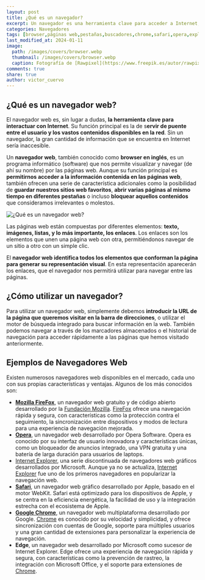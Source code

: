 ```yaml
---
layout: post
title: ¿Qué es un navegador?
excerpt: Un navegador es una herramienta clave para acceder a Internet, permitiendo visualizar páginas web y navegar entre diversos contenidos en la red.
categories: Navegadores
tags: [browser,páginas web,pestañas,buscadores,chrome,safari,opera,explorer,edge,firefox]
last_modified_at: 2024-01-11
image:
  path: /images/covers/browser.webp
  thumbnail: /images/covers/browser.webp
  caption: Fotografía de [Rawpixel](https://www.freepik.es/autor/rawpixel-com)
comments: true
share: true
author: victor_cuervo
---
```


## ¿Qué es un navegador web?


El navegador web es, sin lugar a dudas, **la herramienta clave para interactuar con Internet**. Su función principal es la de s**ervir de puente entre el usuario y los vastos contenidos disponibles en la red**. Sin un navegador, la gran cantidad de información que se encuentra en Internet sería inaccesible.


Un **navegador web**, también conocido como **browser en inglés**, es un programa informático (software) que nos permite visualizar y navegar (de ahí su nombre) por las páginas web. Aunque su función principal es **permitirnos acceder a la información contenida en las páginas web**, también ofrecen una serie de característica adicionales como la posibilidad de **guardar nuestros sitios web favoritos**, **abrir varias páginas al mismo tiempo en diferentes pestañas** o incluso **bloquear aquellos contenidos** que consideramos irrelevantes o molestos.


![¿Qué es un navegador web?](https://ayudaenlaweb.com/images/articulos/navegador/que-es-un-navegador.webp)


Las páginas web están compuestas por diferentes elementos: **texto, imágenes, listas, y lo más importante, los enlaces**. Los enlaces son los elementos que unen una página web con otra, permitiéndonos navegar de un sitio a otro con un simple clic.


El **navegador web identifica todos los elementos que conforman la página para generar su representación visual**. En esta representación aparecerán los enlaces, que el navegador nos permitirá utilizar para navegar entre las páginas.


## ¿Cómo utilizar un navegador?


Para utilizar un navegador web, simplemente debemos **introducir la URL de la página que queremos visitar en la barra de direcciones**, o utilizar el motor de búsqueda integrado para buscar información en la web. También podemos navegar a través de los marcadores almacenados o el historial de navegación para acceder rápidamente a las páginas que hemos visitado anteriormente.


## Ejemplos de Navegadores Web


Existen numerosos navegadores web disponibles en el mercado, cada uno con sus propias características y ventajas. Algunos de los más conocidos son:

- [**Mozilla FireFox**](https://www.ayudaenlaweb.com/navegadores/que-es-firefox/), un navegador web gratuito y de código abierto desarrollado por la [Fundación Mozilla](https://foundation.mozilla.org/). [FireFox](https://www.ayudaenlaweb.com/navegadores/que-es-firefox/) ofrece una navegación rápida y segura, con características como la protección contra el seguimiento, la sincronización entre dispositivos y modos de lectura para una experiencia de navegación mejorada.
- [**Opera**](https://www.ayudaenlaweb.com/navegadores/que-es-opera/), un navegador web desarrollado por Opera Software. Opera es conocido por su interfaz de usuario innovadora y características únicas, como un bloqueador de anuncios integrado, una VPN gratuita y una batería de larga duración para usuarios de laptops.
- [Internet Explorer](https://www.ayudaenlaweb.com/navegadores/que-es-internet-explorer/), una serie discontinuada de navegadores web gráficos desarrollados por Microsoft. Aunque ya no se actualiza, [Internet Explorer](https://www.ayudaenlaweb.com/navegadores/que-es-internet-explorer/) fue uno de los primeros navegadores en popularizar la navegación web.
- [**Safari**](https://www.ayudaenlaweb.com/navegadores/que-es-safari/), un navegador web gráfico desarrollado por Apple, basado en el motor WebKit. Safari está optimizado para los dispositivos de Apple, y se centra en la eficiencia energética, la facilidad de uso y la integración estrecha con el ecosistema de Apple.
- [**Google Chrome**](https://www.ayudaenlaweb.com/navegadores/que-es-google-chrome/), un navegador web multiplataforma desarrollado por Google. [Chrome](https://www.ayudaenlaweb.com/navegadores/que-es-google-chrome/) es conocido por su velocidad y simplicidad, y ofrece sincronización con cuentas de Google, soporte para múltiples usuarios y una gran cantidad de extensiones para personalizar la experiencia de navegación.
- **Edge**, un navegador web desarrollado por Microsoft como sucesor de Internet Explorer. Edge ofrece una experiencia de navegación rápida y segura, con características como la prevención de rastreo, la integración con Microsoft Office, y el soporte para extensiones de [Chrome](https://www.ayudaenlaweb.com/navegadores/que-es-google-chrome/).
